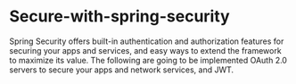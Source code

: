 # Secure-with-spring-security
Spring Security offers built-in authentication and authorization features for securing your apps and services, and easy ways to extend the framework to maximize its value. The following are going to be implemented OAuth 2.0 servers to secure your apps and network services, and JWT.
